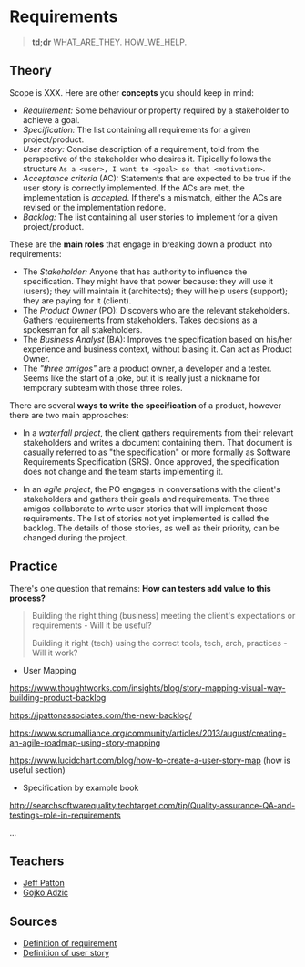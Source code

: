 # Requirements

> **td;dr** WHAT_ARE_THEY. HOW_WE_HELP.

## Theory

Scope is XXX. Here are other **concepts** you should keep in mind:

- *Requirement:* Some behaviour or property required by a stakeholder to achieve a goal.
- *Specification:* The list containing all requirements for a given project/product.
- *User story:* Concise description of a requirement, told from the perspective of the stakeholder who desires it. Tipically follows the structure `As a <user>, I want to <goal> so that <motivation>`.
- *Acceptance criteria* (AC): Statements that are expected to be true if the user story is correctly implemented. If the ACs are met, the implementation is *accepted*. If there's a mismatch, either the ACs are revised or the implementation redone.
- *Backlog:* The list containing all user stories to implement for a given project/product.

These are the **main roles** that engage in breaking down a product into requirements:

- The *Stakeholder:* Anyone that has authority to influence the specification. They might have that power because: they will use it (users); they will maintain it (architects); they will help users (support); they are paying for it (client).
- The *Product Owner* (PO): Discovers who are the relevant stakeholders. Gathers requirements from stakeholders. Takes decisions as a spokesman for all stakeholders.
- The *Business Analyst* (BA): Improves the specification based on his/her experience and business context, without biasing it. Can act as Product Owner.
- The *"three amigos"* are a product owner, a developer and a tester. Seems like the start of a joke, but it is really just a nickname for temporary subteam with those three roles.

There are several **ways to write the specification** of a product, however there are two main approaches:

- In a *waterfall project*, the client gathers requirements from their relevant stakeholders and writes a document containing them. That document is casually referred to as "the specification" or more formally as Software Requirements Specification (SRS). Once approved, the specification does not change and the team starts implementing it.


- In an *agile project*, the PO engages in conversations with the client's stakeholders and gathers their goals and requirements. The three amigos collaborate to write user stories that will implement those requirements. The list of stories not yet implemented is called the backlog. The details of those stories, as well as their priority, can be changed during the project.

## Practice

There's one question that remains: **How can testers add value to this process?**

> Building the right thing (business) meeting the client's expectations or requirements - Will it be useful?
>
> Building it right (tech) using the correct tools, tech, arch, practices - Will it work?

- User Mapping

https://www.thoughtworks.com/insights/blog/story-mapping-visual-way-building-product-backlog

https://jpattonassociates.com/the-new-backlog/

https://www.scrumalliance.org/community/articles/2013/august/creating-an-agile-roadmap-using-story-mapping

https://www.lucidchart.com/blog/how-to-create-a-user-story-map (how is useful section)

- Specification by example book

http://searchsoftwarequality.techtarget.com/tip/Quality-assurance-QA-and-testings-role-in-requirements

...

## Teachers

- [Jeff Patton](https://jpattonassociates.com/blog/)
- [Gojko Adzic](https://gojko.net/books/)

## Sources

- [Definition of requirement](http://www.iiba.org/babok-guide/babok-guide-v2/babok-guide-online/chapter-one-introduction/1-3-key-concepts.aspx)
- [Definition of user story](https://www.mountaingoatsoftware.com/agile/user-stories)



